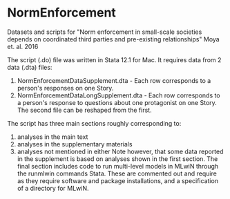 # NormEnforcement
Datasets and scripts for "Norm enforcement in small-scale societies depends on coordinated third parties and pre-existing relationships"
Moya et. al. 2016

The script (.do) file was written in Stata 12.1 for Mac.
It requires data from 2 data (.dta) files:
  1. NormEnforcementDataSupplement.dta - Each row corresponds to a person's responses on one Story.
  2. NormEnforcementDataLongSupplement.dta - Each row corresponds to a person's response to questions about one protagonist on one Story.
The second file can be reshaped from the first.

The script has three main sections roughly corresponding to:
  1. analyses in the main text
  2. analyses in the supplementary materials
  3. analyses not mentioned in either
Note however, that some data reported in the supplement is based on analyses shown in the first section. 
The final section includes code to run multi-level models in MLwiN through the runmlwin commands Stata. These are commented out and require as they require software and package installations, and a specification of a directory for MLwiN. 
